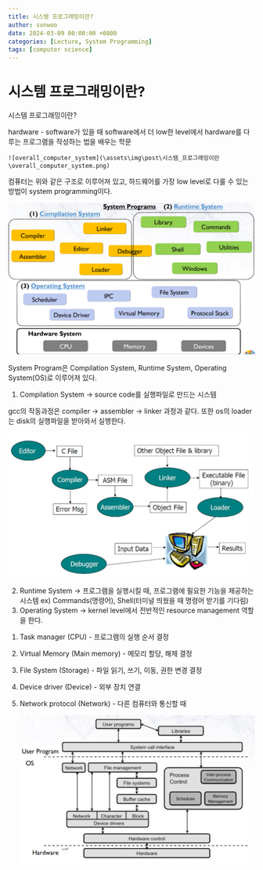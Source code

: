 ```yaml
---
title: 시스템 프로그래밍이란?
author: sunwoo
date: 2024-03-09 00:00:00 +0800
categories: [Lecture, System Programming]
tags: [computer science]
---
```


# 시스템 프로그래밍이란?

시스템 프로그래밍이란?

hardware - software가 있을 때 software에서 더 low한 level에서 hardware를 다루는 프로그램을 작성하는 법을 배우는 학문

    ![overall_computer_system](\assets\img\post\시스템_프로그래밍이란\overall_computer_system.png)

컴퓨터는 위와 같은 구조로 이루어져 있고, 하드웨어를 가장 low level로 다룰 수 있는 방법이 system programming이다.

![system_programs](\assets\img\post\시스템_프로그래밍이란\system_programs.png)

System Program은 Compilation System, Runtime System, Operating System(OS)로 이루어져 있다.

1. Compilation System
→ source code를 실행파일로 만드는 시스템

gcc의 작동과정은 compiler → assembler → linker 과정과 같다.
또한 os의 loader는 disk의 실행파일을 받아와서 실행한다.
    
![computer_workflow](\assets\img\post\시스템_프로그래밍이란\computer_workflow.png)
    
2. Runtime System
→ 프로그램을 실행시킬 때, 프로그램에 필요한 기능을 제공하는 시스템
ex) Commands(명령어), Shell(터미널 띄웠을 때 명령어 받기를 기다림)
3. Operating System
→ kernel level에서 전반적인 resource management 역할을 한다.

1) Task manager (CPU) - 프로그램의 실행 순서 결정
2) Virtual Memory (Main memory) - 메모리 할당, 해제 결정
3) File System (Storage) - 파일 읽기, 쓰기, 이동, 권한 변경 결정
4) Device driver (Device) - 외부 장치 연결
5) Network protocol (Network) - 다른 컴퓨터와 통신할 때
    
    ![hardware_software_process](\assets\img\post\시스템_프로그래밍이란\hardware_software_process.png)

